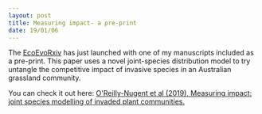 ```yaml
---
layout: post
title: Measuring impact- a pre-print
date: 19/01/06
---
```


The [EcoEvoRxiv](https://ecoevorxiv.org) has just launched with one of my manuscripts included as a pre-print. This paper uses a novel joint-species distribution model to try untangle the competitive impact of invasive species in an Australian grassland community.

You can check it out here: [O'Reilly-Nugent et al (2019), Measuring impact: joint species modelling of invaded plant communities.](https://ecoevorxiv.org/rcvt4)
